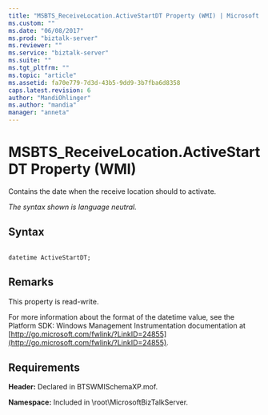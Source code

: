 ```yaml
---
title: "MSBTS_ReceiveLocation.ActiveStartDT Property (WMI) | Microsoft Docs"
ms.custom: ""
ms.date: "06/08/2017"
ms.prod: "biztalk-server"
ms.reviewer: ""
ms.service: "biztalk-server"
ms.suite: ""
ms.tgt_pltfrm: ""
ms.topic: "article"
ms.assetid: fa70e779-7d3d-43b5-9dd9-3b7fba6d8358
caps.latest.revision: 6
author: "MandiOhlinger"
ms.author: "mandia"
manager: "anneta"
---
```

# MSBTS_ReceiveLocation.ActiveStartDT Property (WMI)
Contains the date when the receive location should to activate.  
  
 *The syntax shown is language neutral.*  
  
## Syntax  
  
```  
  
datetime ActiveStartDT;  
```  
  
## Remarks  
 This property is read-write.  
  
 For more information about the format of the datetime value, see the Platform SDK: Windows Management Instrumentation documentation at [http://go.microsoft.com/fwlink/?LinkID=24855](http://go.microsoft.com/fwlink/?LinkID=24855).  
  
## Requirements  
 **Header:** Declared in BTSWMISchemaXP.mof.  
  
 **Namespace:** Included in \root\MicrosoftBizTalkServer.